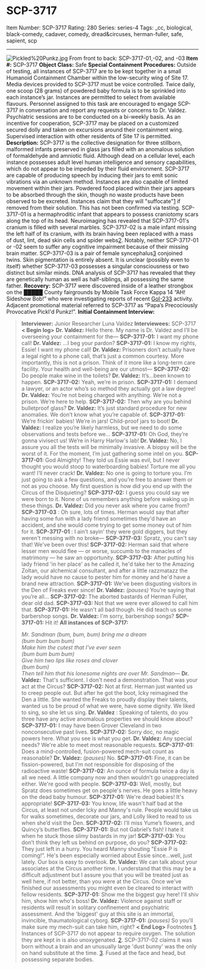 # SCP-3717
Item Number: SCP-3717
Rating: 280
Series: series-4
Tags: _cc, biological, black-comedy, cadaver, comedy, dread&circuses, herman-fuller, safe, sapient, scp

---

![Pickled%20Punkz.jpg](https://scp-wiki.wdfiles.com/local--files/scp-3717/Pickled%20Punkz.jpg)
From front to back: SCP-3717-01,-02, and -03
**Item #:** SCP-3717
**Object Class:** Safe
**Special Containment Procedures:** Outside of testing, all instances of SCP-3717 are to be kept together in a small Humanoid Containment Chamber within the low-security wing of Site 17. Media devices provided to SCP-3717 must be voice controlled.
Twice daily, one scoop (28 grams) of powdered baby formula is to be sprinkled into each instance’s jar. Instances are permitted to select from available flavours. Personnel assigned to this task are encouraged to engage SCP-3717 in conversation and report any requests or concerns to Dr. Valdez.
Psychiatric sessions are to be conducted on a bi-weekly basis. As an incentive for cooperation, SCP-3717 may be placed on a customized secured dolly and taken on excursions around their containment wing. Supervised interaction with other residents of Site 17 is permitted.
**Description:** SCP-3717 is the collective designation for three stillborn, malformed infants preserved in glass jars filled with an anomalous solution of formaldehyde and amniotic fluid.
Although dead on a cellular level, each instance possesses adult level human intelligence and sensory capabilities, which do not appear to be impeded by their fluid environment. SCP-3717 are capable of producing speech by inducing their jars to emit sonic vibrations via an unknown method. Instances are also capable of limited movement within their jars. Powdered food placed within their jars appears to be absorbed through the skin, though no waste products have been observed to be excreted.
Instances claim that they will "suffocate"[1](javascript:;) if removed from their solution. This has not been confirmed via testing.
SCP-3717-01 is a hermaphroditic infant that appears to possess craniotomy scars along the top of its head. Neuroimaging has revealed that SCP-3717-01's cranium is filled with several marbles.
SCP-3717-02 is a male infant missing the left half of its cranium, with its brain having been replaced with a mass of dust, lint, dead skin cells and spider webs[2](javascript:;).
Notably, neither SCP-3717-01 or -02 seem to suffer any cognitive impairment because of their missing brain matter.
SCP-3717-03 is a pair of female syncephalus[3](javascript:;) conjoined twins. Skin pigmentation is entirely absent. It is unclear (possibly even to itself) whether SCP-3717-03 possesses a singular consciousness or two distinct but similar minds.
DNA analysis of SCP-3717 has revealed that they are genetically human as well as half-siblings, all possessing the same father.
**Recovery:** SCP-3717 were discovered inside of a leather strongbox on the █████ County fairgrounds by Mobile Task Force Kappa 14 “AH! Sideshow Bob!” who were investigating reports of recent [GoI-233](/herman-fuller-hub) activity. Adjacent promotional material referred to SCP-3717 as “Papa’s Precociously Provocative Pickl'd Punkz!”.
**Initial Containment Interview:**
> **Interviewer:** Junior Researcher Luna Valdez
> **Interviewees:** SCP-3717
> **< Begin log>**
> **Dr. Valdez:** Hello there. My name is Dr. Valdez and I’ll be overseeing your containment for the—
> **SCP-3717-01:** I want my phone call!
> **Dr. Valdez:** …I beg your pardon?
> **SCP-3717-01:** I know my rights, Essie! I want my phone call!
> **Dr. Valdez:** Prisoners don’t actually have a legal right to a phone call, that’s just a common courtesy. More importantly, this is not a prison. Think of it more like a long-term care facility. Your health and well-being are our utmost—
> **SCP-3717-02:** Do people make wine in the toilets?
> **Dr. Valdez:** It’s…been known to happen.
> **SCP-3717-02:** Yeah, we’re in prison.
> **SCP-3717-01:** I demand a lawyer, or an actor who’s so method they actually got a law degree!
> **Dr. Valdez:** You’re not being charged with anything. We’re not a prison. We’re here to help.
> **SCP-3717-02:** Then why are you behind bulletproof glass?
> **Dr. Valdez:** It’s just standard procedure for new anomalies. We don’t know what you’re capable of.
> **SCP-3717-01:** We’re frickin’ babies! We’re in jars! Child-proof jars to boot!
> **Dr. Valdez:** I realize you’re likely harmless, but we need to do some observations and tests before we…
> **SCP-3717-01:** Oh God, they’re gonna vivisect us! We’re in Harry Harlow's lab!
> **Dr. Valdez:** No, I assure you all the tests will be minimally invasive. A biopsy will be the worst of it. For the moment, I’m just gathering some intel on you.
> **SCP-3717-01:** God Almighty! They told us Essie was evil, but I never thought you would stoop to waterboarding babies! Torture me all you want! I’ll never crack!
> **Dr. Valdez:** No one is going to torture you. I’m just going to ask a few questions, and you’re free to answer them or not as you choose. My first question is how did you end up with the Circus of the Disquieting?
> **SCP-3717-02:** I guess you could say we were born to it. None of us remembers anything before waking up in these things.
> **Dr. Valdez:** Did you never ask where you came from?
> **SCP-3717-03** : Oh sure, lots of times. Herman would say that after having some fun with a lady friend sometimes they'd have an accident, and she would come trying to get some money out of him for it.
> **SCP-3717-01** : I ain't sayin' they were gold diggers, but they weren't messing with no broke—
> **SCP-3717-03:** Spratz, you can't say that! We've been over this!
> **SCP-3717-02:** Herman said that where lesser men would flee — or worse, succumb to the manacles of matrimony — he saw an opportunity.
> **SCP-3717-03:** After putting his lady friend 'in her place' as he called it, he'd take her to the Amazing Zoltan, our alchemical consultant, and after a little razzmatazz the lady would have no cause to pester him for money and he'd have a brand new attraction.
> **SCP-3717-01:** We've been disgusting visitors in the Den of Freaks ever since!
> **Dr. Valdez:** _(pauses)_ You’re saying that you’re all…
> **SCP-3717-02:** The aborted bastards of Herman Fuller, dear old dad.
> **SCP-3717-03:** Not that we were ever allowed to call him that.
> **SCP-3717-01:** He wasn't all bad though. He did teach us some barbershop songs.
> **Dr. Valdez:** I'm sorry, barbershop songs?
> **SCP-3717-01:** Hit it!
> **All instances of SCP-3717:**  
> 
> _Mr. Sandman (bum, bum, bum) bring me a dream_  
>  _(bum bum bum bum)_  
>  _Make him the cutest that I've ever seen_  
>  _(bum bum bum bum)_  
>  _Give him two lips like roses and clover_  
>  _(bum bum)_  
>  _Then tell him that his lonesome nights are over_
> _Mr. Sandman—_
> **Dr. Valdez:** That's sufficient. I don't need a demonstration. That was your act at the Circus?
> **SCP-3717-02:** Not at first. Herman just wanted us to creep people out. But after he got the boot, Icky reimagined the Den a little. She wanted the Freaks to proudly display their talents, wanted us to be proud of what we were, have some dignity. We liked to sing, so she let us sing.
> **Dr. Valdez** : Speaking of talents, do you three have any active anomalous properties we should know about?
> **SCP-3717-01:** I may have been Grover Cleveland in two nonconsecutive past lives.
> **SCP-3717-02:** Sorry doc, no magic powers here. What you see is what you get.
> **Dr. Valdez:** Any special needs? We're able to meet most reasonable requests.
> **SCP-3717-01:** Does a mind-controlled, fusion-powered mech-suit count as reasonable?
> **Dr. Valdez:** _(pauses)_ No.
> **SCP-3717-01:** Fine, it can be fission-powered, but I'm not responsible for disposing of the radioactive waste!
> **SCP-3717-02:** An ounce of formula twice a day is all we need. A little company now and then wouldn't go unappreciated either. We're good with people.
> **SCP-3717-03:** Well, mostly, but Spratz does sometimes get on people's nerves. He goes a little heavy on the dead baby humour.
> **SCP-3717-01:** We're dead babies! It's appropriate!
> **SCP-3717-03:** You know, life wasn't half bad at the Circus, at least not under Icky and Manny's rule. People would take us for walks sometimes, decorate our jars, and Lolly liked to read to us when she’d visit the Den.
> **SCP-3717-02:** I’ll miss Yume’s flowers, and Quincy’s butterflies.
> **SCP-3717-01:** But not Gabriel’s fish! I hate it when he stuck those slimy bastards in my jar!
> **SCP-3717-03:** You don’t think they left us behind on purpose, do you?
> **SCP-3717-02:** They just left in a hurry. You heard Manny shouting "Essie P is coming!". He's been especially worried about Essie since…well, just lately. Our box is easy to overlook.
> **Dr. Valdez:** We can talk about your associates at the Circus another time. I understand that this may be a difficult adjustment but I assure you that you will be treated just as well here, if not better, than you were at the Circus. Once we've finished our assessments you might even be cleared to interact with fellow residents.
> **SCP-3717-01:** Show me the biggest guy here! I'll shiv him, show him who's boss!
> **Dr. Valdez:** Violence against staff or residents will result in solitary confinement and psychiatric assessment. And the 'biggest' guy at this site is an immortal, invincible, thaumatological cyborg.
> **SCP-3717-01:** _(pauses)_ So you'll make sure my mech-suit can take him, right?
> **< End Log>**
Footnotes
[1](javascript:;). Instances of SCP-3717 do not appear to require oxygen. The solution they are kept in is also unoxygenated.
[2](javascript:;). SCP-3717-02 claims it was born without a brain and an unusually large 'dust bunny' was the only on hand substitute at the time.
[3](javascript:;). Fused at the face and head, but possessing separate bodies.